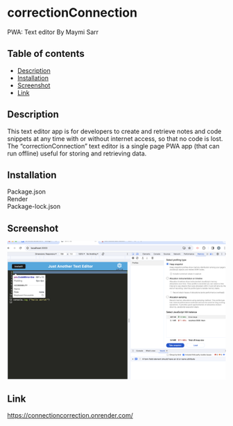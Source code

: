 # correctionConnection
PWA: Text editor
By Maymi Sarr


## Table of contents
- [Description](#description)
- [Installation](#installation)
- [Screenshot](#screenshot)
- [Link](#link)

## Description
This text editor app is for developers to create and retrieve notes and code snippets at any time with or without internet access, so that no code is lost. The “correctionConnection” text editor is a single page PWA app (that can run offline) useful for storing and retrieving data.

## Installation
<div>Package.json</div>
<div>Render</div>
<div>Package-lock.json</div>

## Screenshot
![](./JATEscreenshot.png)

## Link
https://connectioncorrection.onrender.com/


